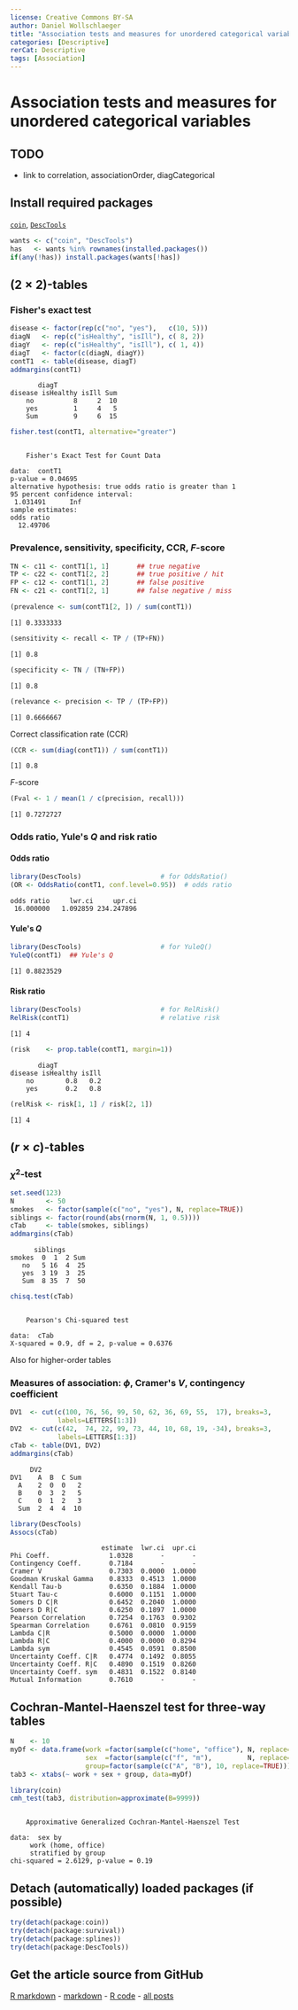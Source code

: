 ```yaml
---
license: Creative Commons BY-SA
author: Daniel Wollschlaeger
title: "Association tests and measures for unordered categorical variables"
categories: [Descriptive]
rerCat: Descriptive
tags: [Association]
---
```


Association tests and measures for unordered categorical variables
=========================

TODO
-------------------------

 - link to correlation, associationOrder, diagCategorical

Install required packages
-------------------------

[`coin`](http://cran.r-project.org/package=coin), [`DescTools`](http://cran.r-project.org/package=DescTools)


```r
wants <- c("coin", "DescTools")
has   <- wants %in% rownames(installed.packages())
if(any(!has)) install.packages(wants[!has])
```

$(2 \times 2)$-tables
-------------------------

### Fisher's exact test


```r
disease <- factor(rep(c("no", "yes"),   c(10, 5)))
diagN   <- rep(c("isHealthy", "isIll"), c( 8, 2))
diagY   <- rep(c("isHealthy", "isIll"), c( 1, 4))
diagT   <- factor(c(diagN, diagY))
contT1  <- table(disease, diagT)
addmargins(contT1)
```

```
       diagT
disease isHealthy isIll Sum
    no          8     2  10
    yes         1     4   5
    Sum         9     6  15
```


```r
fisher.test(contT1, alternative="greater")
```

```

	Fisher's Exact Test for Count Data

data:  contT1
p-value = 0.04695
alternative hypothesis: true odds ratio is greater than 1
95 percent confidence interval:
 1.031491      Inf
sample estimates:
odds ratio 
  12.49706 
```

### Prevalence, sensitivity, specificity, CCR, $F$-score


```r
TN <- c11 <- contT1[1, 1]       ## true negative
TP <- c22 <- contT1[2, 2]       ## true positive / hit
FP <- c12 <- contT1[1, 2]       ## false positive
FN <- c21 <- contT1[2, 1]       ## false negative / miss
```


```r
(prevalence <- sum(contT1[2, ]) / sum(contT1))
```

```
[1] 0.3333333
```


```r
(sensitivity <- recall <- TP / (TP+FN))
```

```
[1] 0.8
```


```r
(specificity <- TN / (TN+FP))
```

```
[1] 0.8
```


```r
(relevance <- precision <- TP / (TP+FP))
```

```
[1] 0.6666667
```

Correct classification rate (CCR)


```r
(CCR <- sum(diag(contT1)) / sum(contT1))
```

```
[1] 0.8
```

$F$-score


```r
(Fval <- 1 / mean(1 / c(precision, recall)))
```

```
[1] 0.7272727
```

### Odds ratio, Yule's $Q$ and risk ratio

#### Odds ratio


```r
library(DescTools)                    # for OddsRatio()
(OR <- OddsRatio(contT1, conf.level=0.95))  # odds ratio
```

```
odds ratio     lwr.ci     upr.ci 
 16.000000   1.092859 234.247896 
```

#### Yule's $Q$


```r
library(DescTools)                    # for YuleQ()
YuleQ(contT1)  ## Yule's Q
```

```
[1] 0.8823529
```

#### Risk ratio


```r
library(DescTools)                    # for RelRisk()
RelRisk(contT1)                       # relative risk
```

```
[1] 4
```


```r
(risk    <- prop.table(contT1, margin=1))
```

```
       diagT
disease isHealthy isIll
    no        0.8   0.2
    yes       0.2   0.8
```

```r
(relRisk <- risk[1, 1] / risk[2, 1])
```

```
[1] 4
```

$(r \times c)$-tables
-------------------------

### $\chi^{2}$-test


```r
set.seed(123)
N        <- 50
smokes   <- factor(sample(c("no", "yes"), N, replace=TRUE))
siblings <- factor(round(abs(rnorm(N, 1, 0.5))))
cTab     <- table(smokes, siblings)
addmargins(cTab)
```

```
      siblings
smokes  0  1  2 Sum
   no   5 16  4  25
   yes  3 19  3  25
   Sum  8 35  7  50
```


```r
chisq.test(cTab)
```

```

	Pearson's Chi-squared test

data:  cTab
X-squared = 0.9, df = 2, p-value = 0.6376
```

Also for higher-order tables

### Measures of association: $\phi$, Cramer's $V$, contingency coefficient


```r
DV1  <- cut(c(100, 76, 56, 99, 50, 62, 36, 69, 55,  17), breaks=3,
            labels=LETTERS[1:3])
DV2  <- cut(c(42,  74, 22, 99, 73, 44, 10, 68, 19, -34), breaks=3,
            labels=LETTERS[1:3])
cTab <- table(DV1, DV2)
addmargins(cTab)
```

```
     DV2
DV1    A  B  C Sum
  A    2  0  0   2
  B    0  3  2   5
  C    0  1  2   3
  Sum  2  4  4  10
```


```r
library(DescTools)
Assocs(cTab)
```

```
                       estimate  lwr.ci  upr.ci
Phi Coeff.               1.0328       -       -
Contingency Coeff.       0.7184       -       -
Cramer V                 0.7303  0.0000  1.0000
Goodman Kruskal Gamma    0.8333  0.4513  1.0000
Kendall Tau-b            0.6350  0.1884  1.0000
Stuart Tau-c             0.6000  0.1151  1.0000
Somers D C|R             0.6452  0.2040  1.0000
Somers D R|C             0.6250  0.1897  1.0000
Pearson Correlation      0.7254  0.1763  0.9302
Spearman Correlation     0.6761  0.0810  0.9159
Lambda C|R               0.5000  0.0000  1.0000
Lambda R|C               0.4000  0.0000  0.8294
Lambda sym               0.4545  0.0591  0.8500
Uncertainty Coeff. C|R   0.4774  0.1492  0.8055
Uncertainty Coeff. R|C   0.4890  0.1519  0.8260
Uncertainty Coeff. sym   0.4831  0.1522  0.8140
Mutual Information       0.7610       -       -
```

Cochran-Mantel-Haenszel test for three-way tables
-------------------------


```r
N    <- 10
myDf <- data.frame(work =factor(sample(c("home", "office"), N, replace=TRUE)),
                   sex  =factor(sample(c("f", "m"),         N, replace=TRUE)),
                   group=factor(sample(c("A", "B"), 10, replace=TRUE)))
tab3 <- xtabs(~ work + sex + group, data=myDf)
```


```r
library(coin)
cmh_test(tab3, distribution=approximate(B=9999))
```

```

	Approximative Generalized Cochran-Mantel-Haenszel Test

data:  sex by
	 work (home, office) 
	 stratified by group
chi-squared = 2.6129, p-value = 0.19
```

Detach (automatically) loaded packages (if possible)
-------------------------


```r
try(detach(package:coin))
try(detach(package:survival))
try(detach(package:splines))
try(detach(package:DescTools))
```

Get the article source from GitHub
----------------------------------------------

[R markdown](https://github.com/dwoll/RExRepos/raw/master/Rmd/association.Rmd) - [markdown](https://github.com/dwoll/RExRepos/raw/master/md/association.md) - [R code](https://github.com/dwoll/RExRepos/raw/master/R/association.R) - [all posts](https://github.com/dwoll/RExRepos/)
